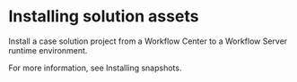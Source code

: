 # Installing solution assets

Install a case solution project from a Workflow Center to
a Workflow Server runtime
environment.

For more information, see Installing snapshots.